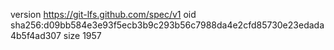 version https://git-lfs.github.com/spec/v1
oid sha256:d09bb584e3e93f5ecb3b9c293b56c7988da4e2cfd85730e23edada4b5f4ad307
size 1957
